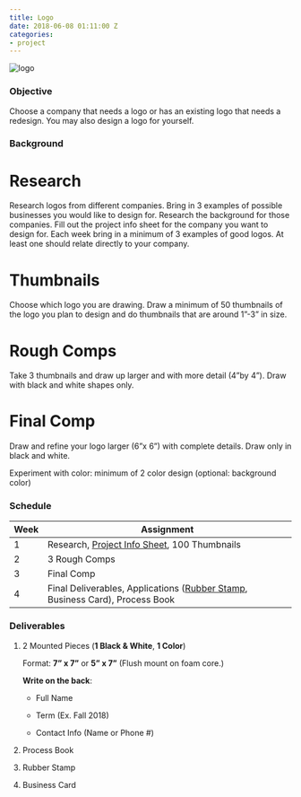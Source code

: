 ```yaml
---
title: Logo
date: 2018-06-08 01:11:00 Z
categories:
- project
---
```


![logo](https://i.imgur.com/BkpLLW6.png)

### Objective

Choose a company that needs a logo or has an existing logo that needs a redesign. You may also design a logo for yourself.

### Background

# Research
Research logos from different companies. Bring in 3 examples of possible businesses you would like to design for. Research the background for those companies. Fill out the project info sheet for the company you want to design for. Each week bring in a minimum of 3 examples of good logos. At least one should relate directly to your company.

# Thumbnails
Choose which logo you are drawing. Draw a minimum of 50 thumbnails
of the logo you plan to design and do thumbnails that are around 1”-3” in size.

# Rough Comps
Take 3 thumbnails and draw up larger and with more detail (4”by 4”). Draw with black and white shapes only.

# Final Comp
Draw and refine your logo larger (6”x 6”) with complete details. Draw only in black and white.

Experiment with color: minimum of 2 color design (optional: background color)

### Schedule

Week | Assignment
--- | ---
1 | Research, [Project Info Sheet](../pdf/projectinfo.pdf), 100 Thumbnails
2 | 3 Rough Comps
3 | Final Comp
4 | Final Deliverables, Applications ([Rubber Stamp](https://www.rubberstampchamp.com/category/wood-hand-stamps/), Business Card), Process Book

### Deliverables

1. 2 Mounted Pieces (**1 Black & White**, **1 Color**)

   Format: **7” x 7”** or **5” x 7”** (Flush mount on foam core.)

   **Write on the back**:

   * Full Name

   * Term (Ex. Fall 2018)

   * Contact Info (Name or Phone #)

2. Process Book

3. Rubber Stamp

4. Business Card